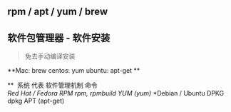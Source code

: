 ## rpm / apt / yum / **brew**



## 软件包管理器 - 软件安装
> 免去手动编译安装

**Mac: brew   centos: yum   ubuntu: apt-get **


**      系统	    代表    软件管理机制         命令   
*Red Hat / Fedora   RPM     rpm, rpmbuild    YUM (yum)*
*Debian  / Ubuntu   DPKG    dpkg             APT (apt-get)
